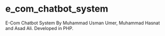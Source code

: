 # e_com_chatbot_system
E-Com Chatbot System By Muhammad Usman Umer, Muhammad Hasnat and Asad Ali.
Developed in PHP.
